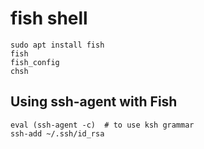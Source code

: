 fish shell
===

```
sudo apt install fish
fish
fish_config
chsh
```

## Using ssh-agent with Fish

```
eval (ssh-agent -c)  # to use ksh grammar
ssh-add ~/.ssh/id_rsa
```
